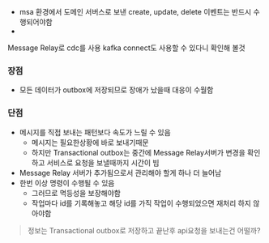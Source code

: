 - msa 환경에서 도메인 서버스로 보낸 create, update, delete 이벤트는 반드시 수행되어야함
- 







Message Relay로 cdc를 사용
kafka connect도 사용할 수 있다니 확인해 볼것

### 장점
- 모든 데이터가 outbox에 저장되므로 장애가 났을때 대응이 수월함

### 단점
- 메시지를 직접 보내는 패턴보다 속도가 느릴 수 있음
	- 메시지는 필요한상황에 바로 보내기때문
	- 하지만 Transactional outbox는 중간에 Message Relay서버가 변경을 확인하고 서비스로 요청을 보낼때까지 시간이 빔
- Message Relay 서버가 추가됨으로서 관리해야 할게 하나 더 늘어남
- 한번 이상 명령이 수행될 수 있음
	- 그러므로 멱등성을 보장해야함
	- 작업마다 id를 기록해놓고 해당 id를 가직 작업이 수행되었으면 재처리 하지 않아야함

> 정보는 Transactional outbox로 저장하고 끝난후 api요청을 보내는건 어떨까?
